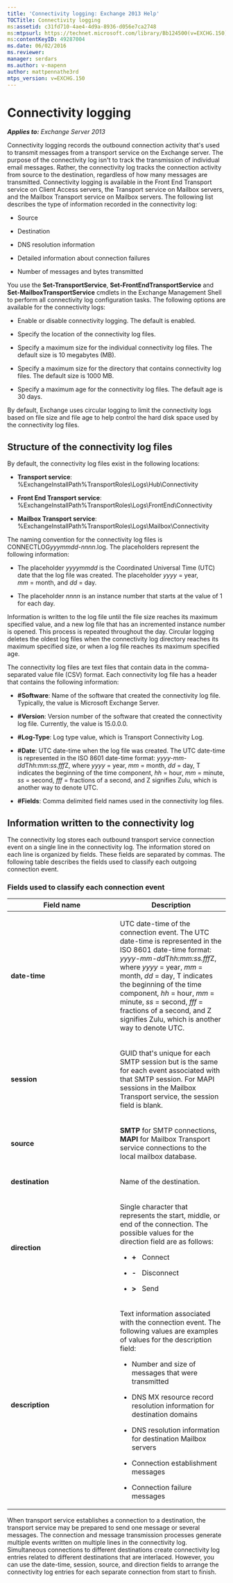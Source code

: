```yaml
---
title: 'Connectivity logging: Exchange 2013 Help'
TOCTitle: Connectivity logging
ms:assetid: c31fd710-4ae4-4d9a-8936-d056e7ca2748
ms:mtpsurl: https://technet.microsoft.com/library/Bb124500(v=EXCHG.150)
ms:contentKeyID: 49287004
ms.date: 06/02/2016
ms.reviewer: 
manager: serdars
ms.author: v-mapenn
author: mattpennathe3rd
mtps_version: v=EXCHG.150
---
```


# Connectivity logging

_**Applies to:** Exchange Server 2013_

Connectivity logging records the outbound connection activity that's used to transmit messages from a transport service on the Exchange server. The purpose of the connectivity log isn't to track the transmission of individual email messages. Rather, the connectivity log tracks the connection activity from source to the destination, regardless of how many messages are transmitted. Connectivity logging is available in the Front End Transport service on Client Access servers, the Transport service on Mailbox servers, and the Mailbox Transport service on Mailbox servers. The following list describes the type of information recorded in the connectivity log:

- Source

- Destination

- DNS resolution information

- Detailed information about connection failures

- Number of messages and bytes transmitted

You use the **Set-TransportService**, **Set-FrontEndTransportService** and **Set-MailboxTransportService** cmdlets in the Exchange Management Shell to perform all connectivity log configuration tasks. The following options are available for the connectivity logs:

- Enable or disable connectivity logging. The default is enabled.

- Specify the location of the connectivity log files.

- Specify a maximum size for the individual connectivity log files. The default size is 10 megabytes (MB).

- Specify a maximum size for the directory that contains connectivity log files. The default size is 1000 MB.

- Specify a maximum age for the connectivity log files. The default age is 30 days.

By default, Exchange uses circular logging to limit the connectivity logs based on file size and file age to help control the hard disk space used by the connectivity log files.

## Structure of the connectivity log files

By default, the connectivity log files exist in the following locations:

- **Transport service**: %ExchangeInstallPath%TransportRoles\\Logs\\Hub\\Connectivity

- **Front End Transport service**: %ExchangeInstallPath%TransportRoles\\Logs\\FrontEnd\\Connectivity

- **Mailbox Transport service**: %ExchangeInstallPath%TransportRoles\\Logs\\Mailbox\\Connectivity

The naming convention for the connectivity log files is CONNECTLOG*yyymmdd-nnnn*.log. The placeholders represent the following information:

- The placeholder *yyyymmdd* is the Coordinated Universal Time (UTC) date that the log file was created. The placeholder *yyyy* = year, *mm* = month, and *dd* = day.

- The placeholder *nnnn* is an instance number that starts at the value of 1 for each day.

Information is written to the log file until the file size reaches its maximum specified value, and a new log file that has an incremented instance number is opened. This process is repeated throughout the day. Circular logging deletes the oldest log files when the connectivity log directory reaches its maximum specified size, or when a log file reaches its maximum specified age.

The connectivity log files are text files that contain data in the comma-separated value file (CSV) format. Each connectivity log file has a header that contains the following information:

- **\#Software**: Name of the software that created the connectivity log file. Typically, the value is Microsoft Exchange Server.

- **\#Version**: Version number of the software that created the connectivity log file. Currently, the value is 15.0.0.0.

- **\#Log-Type**: Log type value, which is Transport Connectivity Log.

- **\#Date**: UTC date-time when the log file was created. The UTC date-time is represented in the ISO 8601 date-time format: *yyyy-mm-dd*T*hh:mm:ss.fff*Z, where *yyyy* = year, *mm* = month, *dd* = day, T indicates the beginning of the time component, *hh* = hour, *mm* = minute, *ss* = second, *fff* = fractions of a second, and Z signifies Zulu, which is another way to denote UTC.

- **\#Fields**: Comma delimited field names used in the connectivity log files.

## Information written to the connectivity log

The connectivity log stores each outbound transport service connection event on a single line in the connectivity log. The information stored on each line is organized by fields. These fields are separated by commas. The following table describes the fields used to classify each outgoing connection event.

### Fields used to classify each connection event

<table>
<colgroup>
<col style="width: 50%" />
<col style="width: 50%" />
</colgroup>
<thead>
<tr class="header">
<th>Field name</th>
<th>Description</th>
</tr>
</thead>
<tbody>
<tr class="odd">
<td><p><strong>date-time</strong></p></td>
<td><p>UTC date-time of the connection event. The UTC date-time is represented in the ISO 8601 date-time format: <em>yyyy-mm-dd</em>T<em>hh:mm:ss.fff</em>Z, where <em>yyyy</em> = year, <em>mm</em> = month, <em>dd</em> = day, T indicates the beginning of the time component, <em>hh</em> = hour, <em>mm</em> = minute, <em>ss</em> = second, <em>fff</em> = fractions of a second, and Z signifies Zulu, which is another way to denote UTC.</p></td>
</tr>
<tr class="even">
<td><p><strong>session</strong></p></td>
<td><p>GUID that's unique for each SMTP session but is the same for each event associated with that SMTP session. For MAPI sessions in the Mailbox Transport service, the session field is blank.</p></td>
</tr>
<tr class="odd">
<td><p><strong>source</strong></p></td>
<td><p><strong>SMTP</strong> for SMTP connections, <strong>MAPI</strong> for Mailbox Transport service connections to the local mailbox database.</p></td>
</tr>
<tr class="even">
<td><p><strong>destination</strong></p></td>
<td><p>Name of the destination.</p></td>
</tr>
<tr class="odd">
<td><p><strong>direction</strong></p></td>
<td><p>Single character that represents the start, middle, or end of the connection. The possible values for the direction field are as follows:</p>
<ul>
<li><p><strong>+</strong>   Connect</p></li>
<li><p><strong>-</strong>   Disconnect</p></li>
<li><p><strong>&gt;</strong>   Send</p></li>
</ul></td>
</tr>
<tr class="even">
<td><p><strong>description</strong></p></td>
<td><p>Text information associated with the connection event. The following values are examples of values for the description field:</p>
<ul>
<li><p>Number and size of messages that were transmitted</p></li>
<li><p>DNS MX resource record resolution information for destination domains</p></li>
<li><p>DNS resolution information for destination Mailbox servers</p></li>
<li><p>Connection establishment messages</p></li>
<li><p>Connection failure messages</p></li>
</ul></td>
</tr>
</tbody>
</table>

When transport service establishes a connection to a destination, the transport service may be prepared to send one message or several messages. The connection and message transmission processes generate multiple events written on multiple lines in the connectivity log. Simultaneous connections to different destinations create connectivity log entries related to different destinations that are interlaced. However, you can use the date-time, session, source, and direction fields to arrange the connectivity log entries for each separate connection from start to finish.
